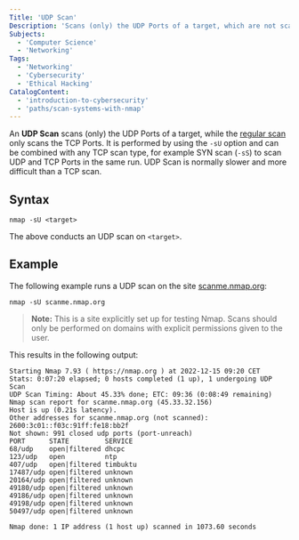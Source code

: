 ```yaml
---
Title: 'UDP Scan'
Description: 'Scans (only) the UDP Ports of a target, which are not scanned in a regular scan. Can be combined with any TCP scan'
Subjects:
  - 'Computer Science'
  - 'Networking'
Tags:
  - 'Networking'
  - 'Cybersecurity'
  - 'Ethical Hacking'
CatalogContent:
  - 'introduction-to-cybersecurity'
  - 'paths/scan-systems-with-nmap'
---
```


An **UDP Scan** scans (only) the UDP Ports of a target, while the [regular scan](https://www.codecademy.com/resources/docs/cybersecurity/nmap/nmap-scan) only scans the TCP Ports. It is performed by using the `-sU` option and can be combined with any TCP scan type, for example SYN scan (`-sS`) to scan UDP and TCP Ports in the same run. UDP Scan is normally slower and more difficult than a TCP scan.

## Syntax

```pseudo
nmap -sU <target>
```

The above conducts an UDP scan on `<target>`.

## Example

The following example runs a UDP scan on the site [scanme.nmap.org](http://scanme.nmap.org/):

```shell
nmap -sU scanme.nmap.org
```

> **Note:** This is a site explicitly set up for testing Nmap. Scans should only be performed on domains with explicit permissions given to the user.

This results in the following output:

```shell
Starting Nmap 7.93 ( https://nmap.org ) at 2022-12-15 09:20 CET
Stats: 0:07:20 elapsed; 0 hosts completed (1 up), 1 undergoing UDP Scan
UDP Scan Timing: About 45.33% done; ETC: 09:36 (0:08:49 remaining)
Nmap scan report for scanme.nmap.org (45.33.32.156)
Host is up (0.21s latency).
Other addresses for scanme.nmap.org (not scanned): 2600:3c01::f03c:91ff:fe18:bb2f
Not shown: 991 closed udp ports (port-unreach)
PORT      STATE         SERVICE
68/udp    open|filtered dhcpc
123/udp   open          ntp
407/udp   open|filtered timbuktu
17487/udp open|filtered unknown
20164/udp open|filtered unknown
49180/udp open|filtered unknown
49186/udp open|filtered unknown
49198/udp open|filtered unknown
50497/udp open|filtered unknown

Nmap done: 1 IP address (1 host up) scanned in 1073.60 seconds
```
